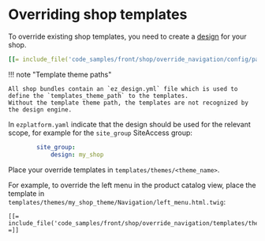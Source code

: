 # Overriding shop templates

To override existing shop templates, you need to create a [design](../design_engine.md) for your shop.

``` yaml
[[= include_file('code_samples/front/shop/override_navigation/config/packages/design.yaml') =]]
```

!!! note "Template theme paths"

    All shop bundles contain an `ez_design.yml` file which is used to define the `templates_theme_path` to the templates.
    Without the template theme path, the templates are not recognized by the design engine.

In `ezplatform.yaml` indicate that the design should be used for the relevant scope, for example for the `site_group` SiteAccess group:

``` yaml
        site_group:
            design: my_shop
```

Place your override templates in `templates/themes/<theme_name>`.

For example, to override the left menu in the product catalog view, place the template in 
`templates/themes/my_shop_theme/Navigation/left_menu.html.twig`:

``` html+twig
[[= include_file('code_samples/front/shop/override_navigation/templates/themes/my_shop_theme/Navigation/left_menu.html.twig') =]]
```
